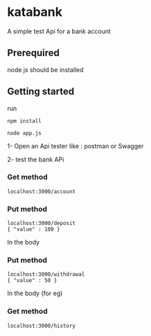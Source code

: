 # katabank
A simple test  Api for a bank account 

## Prerequired
node js should be installed 

## Getting started 

run 
```
npm install
````
````
node app.js
````

1- Open an Api tester like : postman or Swagger

2- test the bank APi 

### Get method
````
localhost:3000/account
````
### Put method

````
localhost:3000/deposit
{ "value" : 100 } 
````
In the body

### Put method

````
localhost:3000/withdrawal
{ "value" : 50 } 
````
In the body (for eg)


### Get method
````
localhost:3000/history
````























